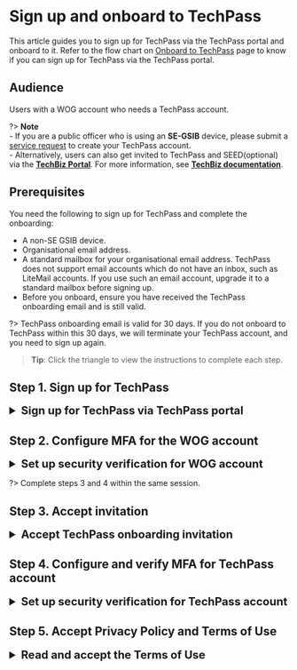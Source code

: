 # Sign up and onboard to TechPass

This article guides you to sign up for TechPass via the TechPass portal and onboard to it. Refer to the flow chart on [Onboard to TechPass](onboard-to-techpass) page to know if you can sign up for TechPass via the TechPass portal.

## Audience

Users with a WOG account who needs a TechPass account.

?> **Note**<br>- If you are a public officer who is using an **SE-GSIB** device, please submit a [service request](https://go.gov.sg/techpass-sr) to create your TechPass account.<br>- Alternatively, users can also get invited to TechPass and SEED(optional) via the [**TechBiz Portal**](https://portal.techbiz.suite.gov.sg). For more information, see [**TechBiz documentation**](https://docs.developer.tech.gov.sg/docs/techbiz-documentation/).

## Prerequisites

You need the following to sign up for TechPass and complete the onboarding:

- A non-SE GSIB device.
- Organisational email address.
- A standard mailbox for your organisational email address. TechPass does not support email accounts which do not have an inbox, such as LiteMail accounts. If you use such an email account, upgrade it to a standard mailbox before signing up.
- Before you onboard, ensure you have received the TechPass onboarding email and is still valid.

?> TechPass onboarding email is valid for 30 days. If you do not onboard to TechPass within this 30 days, we will terminate your TechPass account, and you need to sign up again.

> **Tip**: Click the triangle to view the instructions to complete each step.


## Step 1. Sign up for TechPass

<details>
  <summary style="font-size:20px;font-weight:bold">Sign up for TechPass via TechPass portal</summary>

  1. From your non-SE GSIB device, go to the [TechPass portal](http://portal.techpass.gov.sg) and click **Sign Up**.

  2. Enter your organisational **Email Address**.

  3. Indicate if you want to onboard your Internet Device to SEED and select **I'm not a robot**.

  !> You need SEED provisioning to access SGTS and GCC 2.0 resources via an Internet Device.

  ![sign-up-submit](assets/images/onboarding/po-non-se/latest-po-sign-up-non-se-gsib-1.png)

  4. Click **Submit** to receive the onboarding invitation email(s). If you have also requested for SEED provisioning, you will receive two onboarding invitation emails.

  > **Additional information**:
  >
  > **If TechPass provisioning
  is approved**:
  >- A TechPass account is provisioned for you and is in pending state.
  >- We'll send the TechPass onboarding email to activate the account. This email is valid only for 30 days.
  >- Your TechPass log in ID will be the organisational email id used for signing up for TechPass.
  
  >
  > **If SEED provisioning is successful**:
  >- We'll send the SEED onboarding email within the next three business days.
  >- This email is valid only for 30 days.
  >- Ensure that you have activated your TechPass account before proceeding to onboard your Internet Device to SEED .
  >- If your SEED onboarding email has expired, you can request again from the TechPass portal. For more information, see [SEED FAQs](https://docs.developer.tech.gov.sg/docs/security-suite-for-engineering-endpoint-devices/faqs/seed-faq-general).


  </details>

## Step 2. Configure MFA for the WOG account

<details>
  <summary style="font-size:20px;font-weight:bold">Set up security verification for WOG account</summary>

  ?> If you have already configured MFA for your WOG account, you may skip the following and proceed to [Step 3. Accept invitation](#step-3-accept-invitation).

 
<div style="position:relative;padding-bottom:56.25%;padding-top:30px;height:0;overflow:hidden;">
<iframe style="position:absolute;top:0;left:0;width:100%;height:100%;" src="https://www.youtube.com/embed/gJ0U0w7C628" title="YouTube video player" frameborder="0" allow="accelerometer; autoplay; clipboard-write; encrypted-media; gyroscope; picture-in-picture; web-share" allowfullscreen="true"></iframe>
</div>

 ?> This document guides you to configure Microsoft authenticator as your MFA. We recommend Microsoft authenticator for the following reasons:<br>- It supports **Number Matching** to protect you from MFA Fatigue attacks and increases the security of your account.<br>- Microsoft constantly improves its MFA security policies to protect its users.

  1. From your non-SE GSIB device, go to the [Azure Active Directory](https://account.activedirectory.windowsazure.com/proofup.aspx).

  2. If prompted to sign in:
  
      a. Use your organisational email address and device password.

      b. Click **Next** to provide additional information for your account.

  3. On the **Additional security verification** page, choose **Mobile app** from the dropdown list.
  
  4. Choose your preferred authenticating method, and click **Set up**. 

  ![security-verification](assets/images/security-verification-for-wog/step-1-selection.png)

  ?> Do not close this page on your computer.

  5. Follow the on-screen instructions on the **Configure mobile app** page.
  ![scan-qr-code](assets/images/security-verification-for-wog/scan-qr-code.png)

  You are now redirected to Step 1 of **Additional security verification**.
  
  6. Confirm your Authenticator app is configured before clicking **Next**.

  ![after-scan](assets/images/security-verification-for-wog/indicates-auth-app-configured.png)

  You are now directed to Step 2 of **Additional security verification**. A notification is sent to your Authenticator app.
  
  8. Approve the notification on your Authenticator app to confirm that you are reachable on this mobile phone.

 ![step2-verify](assets/images/security-verification-for-wog/step2-verify-you-are-reachable-via-mp.png)

 When the notification is successfully approved, you will see the following page on your computer.

 ![step2-verification-confirmed](assets/images/security-verification-for-wog/step2-verification-confirmed.png)

 7. Click **Done**.

 ![step2-done](assets/images/security-verification-for-wog/step2-done.png)
  
 8. The **Profile** page is displays your WOG profile under **Organizations**.

 ![profile-page](assets/images/security-verification-for-wog/wog-account-on-profile-page.png)
  
  </details>


?> Complete steps 3 and 4 within the same session.

## Step 3. Accept invitation

<details>
  <summary style="font-size:20px;font-weight:bold">Accept TechPass onboarding invitation</summary>


  1. On your GSIB device, open the TechPass onboarding invitation email.

  ?> If you do not see this email in your inbox:<br>- check if it is the same email address you provided while signing up or in your request.<br>- If a spam filter or email rule moved it to other folders, Junk Email, Deleted Items or Archive folder.

  2. Click **Accept invitation**.

  ![accept-invitation](assets/images/onboarding/po-non-se/accept-invitation.png)

  If you are already signed in to your WOG account, you can view the **Review Permissions**.

  ?> If you are not signed in to your WOG account, you will be prompted to sign in to it first before proceeding further. 

  3. In **Review Permissions**, click **Accept**.

  ![after-accept-invitation-1](assets/images/onboarding/po-non-se/after-accept-invitation-1.png ':size=400')

  ?> If you are not signed in to your WOG account while [accepting the invitation](#step-3-accept-techpass-invitation), you will be prompted to sign in before proceeding further.

  4. Ensure the organisational email address you used while signing up or requesting for the TechPass account is displayed as username.
  5. Click **Next** to configure and verify MFA for TechPass account.

  ![more-info-after-login](assets/images/onboarding/po-non-se/more-info-after-login.png ':size=400')

  </details>

  ## Step 4. Configure and verify MFA for TechPass account

  <details>
  <summary style="font-size:20px;font-weight:bold">Set up security verification for TechPass account</summary>

   ?> This document guides you to configure Microsoft authenticator as your MFA. We recommend Microsoft authenticator for the following reasons:<br>- It supports **Number Matching** to protect you from MFA Fatigue attacks and increases the security of your account.<br>- Microsoft constantly improves its MFA security policies to protect its users.


  1. Choose one of the following options and click **Next**.

    - If you do not have the Microsoft Authenticator app(recommended) on your mobile phone, download and install it on your [Microsoft phone](https://www.microsoft.com/en-sg/store/apps/windows-phone), [Android](https://play.google.com/store/apps?hl=en&amp;gl=US) or [iOS phone](https://www.apple.com/app-store/) and complete the wizard.
    - To use other authenticators, click **I want to use a different authenticator app**.
    - To use other methods, click **I want to set up a different method**.

    <kbd>![set-up-authenticating-method](assets/images/onboarding/po-non-se/set-up-authenticating-method.png)

  ?> While we recommend Microsoft Authenticator, you can choose any other authenticator app. As we recommend Microsoft Authenticator, this article guides you through setting up multi-factor authentication for your TechPass account using that. For other authenticators, refer to the respective help resources.

  2. On your mobile device, open Microsoft **Authenticator** and select **+ Add account** > **Work or School account**.
  3. Go back to your computer and click **Next**.

  ![keep-your-account-secure-next](assets/images/onboarding/po-non-se/keep-your-account-secure-next.png)

  4. Scan the QR code on your computer screen and click **Next**. Your TechPass account gets activated and linked to the authenticator app.

  ![after-scanning-qr-code](assets/images/onboarding/po-non-se/after-scanning-qr-code.png)

  A number is shown on your computer screen.

  ![number-mfa](assets/images/onboarding/po-non-se/number-mfa.png)

  5. On the Authenticator app, enter the number shown, and select **Yes** to authenticate your sign-in.

  6. Click **Next**.

  ![sign-in-approved](assets/images/onboarding/po-non-se/sign-in-approved.png)

  7. When you see the success message, click **Done** to proceed to accept the Terms of Use.

  ![authenticator-set-up-success](assets/images/onboarding/po-non-se/success-onboard.png)

  </details>

  ## Step 5. Accept Privacy Policy and Terms of Use

  <details>
  <summary style="font-size:20px;font-weight:bold">Read and accept the Terms of Use</summary>

    1. Read the **Privacy Policy** and click **Accept**.
    2. Read the **Terms of Use** and click **Accept**.
    3. If SEED has been provisioned to you, read the **MDM AUP Policy** and click **Accept**.

  
  You have now successfully onboarded to your TechPass account. If you need to onboard your Internet Device to SEED, you can proceed now.

?> Refer to the [Prerequisites for onboarding your device to SEED](https://docs.developer.tech.gov.sg/docs/security-suite-for-engineering-endpoint-devices/#/prerequisites-for-onboarding) before you onboard your Internet Device to SEED.


</details>


